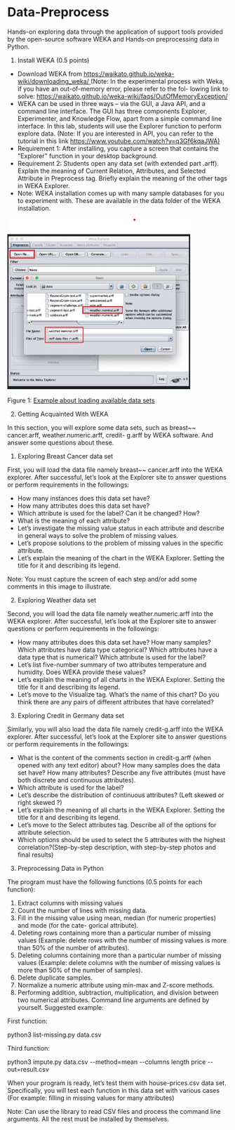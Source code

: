 # Data-Preprocess
Hands-on exploring data through the application of support tools provided by the open-source software WEKA and Hands-on preprocessing data in Python.

1. Install WEKA (0.5 points)

- Download WEKA from [https://waikato.github.io/weka-wiki/downloading_weka/ ](https://waikato.github.io/weka-wiki/downloading_weka/)(Note: In the experimental process with Weka, if you have an out-of-memory error, please refer to the fol- lowing link to solve: <https://waikato.github.io/weka-wiki/faqs/OutOfMemoryException/>
- WEKA can be used in three ways – via the GUI, a Java API, and a command line interface. The GUI has three components Explorer, Experimenter, and Knowledge Flow, apart from a simple command line interface. In this lab, students will use the Explorer function to perform explore data. (Note: If you are interested in API, you can refer to the tutorial in this link [https://www.youtube.com/watch?v=q3Gf6kqaJWA)](https://www.youtube.com/watch?v=q3Gf6kqaJWA)
- Requirement 1: After installing, you capture a screen that contains the ”Explorer” function in your desktop background.
- Requirement 2: Students open any data set (with extended part .arff). Explain the meaning of Current Relation, Attributes, and Selected Attribute in Preprocess tag. Briefly explain the meaning of the other tags in WEKA Explorer.
- Note: WEKA installation comes up with many sample databases for you to experiment with. These are available in the data folder of the WEKA installation.

![Alt text](image.png)

Figure 1: [Example about loading available data sets](https://www.tutorialspoint.com/weka/weka_preprocessing_data.htm)

2. Getting Acquainted With WEKA

In this section, you will explore some data sets, such as breast~~ cancer.arff, weather.numeric.arff, credit- g.arff by WEKA software. And answer some questions about these.

1. Exploring Breast Cancer data set

First, you will load the data file namely breast~~ cancer.arff into the WEKA explorer. After successful, let’s look at the Explorer site to answer questions or perform requirements in the followings:

- How many instances does this data set have?
- How many attributes does this data set have?
- Which attribute is used for the label? Can it be changed? How?
- What is the meaning of each attribute?
- Let’s investigate the missing value status in each attribute and describe in general ways to solve the problem of missing values.
- Let’s propose solutions to the problem of missing values in the specific attribute.
- Let’s explain the meaning of the chart in the WEKA Explorer. Setting the title for it and describing its legend.

Note: You must capture the screen of each step and/or add some comments in this image to illustrate.

2. Exploring Weather data set

Second, you will load the data file namely weather.numeric.arff into the WEKA explorer. After successful, let’s look at the Explorer site to answer questions or perform requirements in the followings:

- How many attributes does this data set have? How many samples? Which attributes have data type categorical? Which attributes have a data type that is numerical? Which attribute is used for the label?
- Let’s list five-number summary of two attributes temperature and humidity. Does WEKA provide these values?
- Let’s explain the meaning of all charts in the WEKA Explorer. Setting the title for it and describing its legend.
- Let’s move to the Visualize tag. What’s the name of this chart? Do you think there are any pairs of different attributes that have correlated?

3. Exploring Credit in Germany data set

Similarly, you will also load the data file namely credit-g.arff into the WEKA explorer. After successful, let’s look at the Explorer site to answer questions or perform requirements in the followings:

- What is the content of the comments section in credit-g.arff (when opened with any text editor) about? How many samples does the data set have? How many attributes? Describe any five attributes (must have both discrete and continuous attributes).
- Which attribute is used for the label?
- Let’s describe the distribution of continuous attributes? (Left skewed or right skewed ?)
- Let’s explain the meaning of all charts in the WEKA Explorer. Setting the title for it and describing its legend.
- Let’s move to the Select attributes tag. Describe all of the options for attribute selection.
- Which options should be used to select the 5 attributes with the highest correlation?(Step-by-step description, with step-by-step photos and final results)

3. Preprocessing Data in Python

The program must have the following functions (0.5 points for each function):

1. Extract columns with missing values
1. Count the number of lines with missing data.
1. Fill in the missing value using mean, median (for numeric properties) and mode (for the cate- gorical attribute).
1. Deleting rows containing more than a particular number of missing values (Example: delete rows with the number of missing values is more than 50% of the number of attributes).
1. Deleting columns containing more than a particular number of missing values (Example: delete columns with the number of missing values is more than 50% of the number of samples).
1. Delete duplicate samples.
1. Normalize a numeric attribute using min-max and Z-score methods.
1. Performing addition, subtraction, multiplication, and division between two numerical attributes. Command line arguments are defined by yourself. Suggested example:

First function:

python3 list-missing.py data.csv

Third function:

python3 impute.py data.csv --method=mean --columns length price --out=result.csv

When your program is ready, let’s test them with house-prices.csv data set. Specifically, you will test each function in this data set with various cases (For example: filling in missing values for many attributes)

Note: Can use the library to read CSV files and process the command line arguments. All the rest must be installed by themselves.
